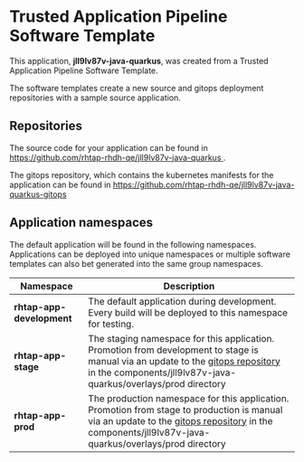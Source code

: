 # Trusted Application Pipeline Software Template

This application, **jll9lv87v-java-quarkus**, was created from a Trusted Application Pipeline Software Template.

The software templates create a new source and gitops deployment repositories with a sample source application. 

## Repositories

The source code for your application can be found in [https://github.com/rhtap-rhdh-qe/jll9lv87v-java-quarkus ](https://github.com/rhtap-rhdh-qe/jll9lv87v-java-quarkus ).
 
The gitops repository, which contains the kubernetes manifests for the application can be found in 
[https://github.com/rhtap-rhdh-qe/jll9lv87v-java-quarkus-gitops ](https://github.com/rhtap-rhdh-qe/jll9lv87v-java-quarkus-gitops ) 

## Application namespaces 

The default application will be found in the following namespaces. Applications can be deployed into unique namespaces or multiple software templates can also bet generated into the same group namespaces.  

|  Namespace   |  Description   |  
| -------- | -------- |   
| **rhtap-app-development** | The default application during development. Every build will be deployed to this namespace for testing. | 
| **rhtap-app-stage** | The staging namespace for this application. Promotion from development to stage is manual via an update to the [gitops repository](https://github.com/rhtap-rhdh-qe/jll9lv87v-java-quarkus-gitops ) in the components/jll9lv87v-java-quarkus/overlays/prod directory |  
| **rhtap-app-prod** | The production namespace for this application. Promotion from stage to production is manual via an update to the [gitops repository](https://github.com/rhtap-rhdh-qe/jll9lv87v-java-quarkus-gitops ) in the components/jll9lv87v-java-quarkus/overlays/prod directory | 
